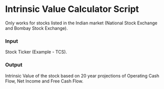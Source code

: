 # Intrinsic Value Calculator Script

Only works for stocks listed in the Indian market (National Stock Exchange and Bombay Stock Exchange).

 ### Input
 Stock Ticker (Example - TCS).
 
 ### Output
 Intrinsic Value of the stock based on 20 year projections of Operating Cash Flow, Net Income and Free Cash Flow.
 
